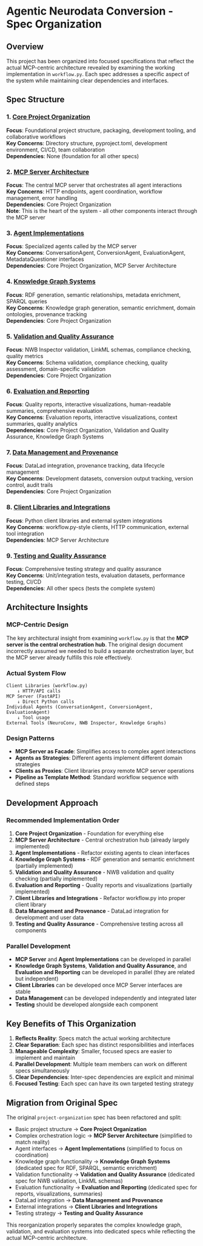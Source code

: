# Agentic Neurodata Conversion - Spec Organization

## Overview

This project has been organized into focused specifications that reflect the actual MCP-centric architecture revealed by examining the working implementation in `workflow.py`. Each spec addresses a specific aspect of the system while maintaining clear dependencies and interfaces.

## Spec Structure

### 1. [Core Project Organization](./core-project-organization/)
**Focus**: Foundational project structure, packaging, development tooling, and collaborative workflows  
**Key Concerns**: Directory structure, pyproject.toml, development environment, CI/CD, team collaboration  
**Dependencies**: None (foundation for all other specs)

### 2. [MCP Server Architecture](./mcp-server-architecture/)
**Focus**: The central MCP server that orchestrates all agent interactions  
**Key Concerns**: HTTP endpoints, agent coordination, workflow management, error handling  
**Dependencies**: Core Project Organization  
**Note**: This is the heart of the system - all other components interact through the MCP server

### 3. [Agent Implementations](./agent-implementations/)
**Focus**: Specialized agents called by the MCP server  
**Key Concerns**: ConversationAgent, ConversionAgent, EvaluationAgent, MetadataQuestioner interfaces  
**Dependencies**: Core Project Organization, MCP Server Architecture

### 4. [Knowledge Graph Systems](./knowledge-graph-systems/)
**Focus**: RDF generation, semantic relationships, metadata enrichment, SPARQL queries  
**Key Concerns**: Knowledge graph generation, semantic enrichment, domain ontologies, provenance tracking  
**Dependencies**: Core Project Organization

### 5. [Validation and Quality Assurance](./validation-quality-assurance/)
**Focus**: NWB Inspector validation, LinkML schemas, compliance checking, quality metrics  
**Key Concerns**: Schema validation, compliance checking, quality assessment, domain-specific validation  
**Dependencies**: Core Project Organization

### 6. [Evaluation and Reporting](./evaluation-reporting/)
**Focus**: Quality reports, interactive visualizations, human-readable summaries, comprehensive evaluation  
**Key Concerns**: Evaluation reports, interactive visualizations, context summaries, quality analytics  
**Dependencies**: Core Project Organization, Validation and Quality Assurance, Knowledge Graph Systems

### 7. [Data Management and Provenance](./data-management-provenance/)
**Focus**: DataLad integration, provenance tracking, data lifecycle management  
**Key Concerns**: Development datasets, conversion output tracking, version control, audit trails  
**Dependencies**: Core Project Organization

### 8. [Client Libraries and Integrations](./client-libraries-integrations/)
**Focus**: Python client libraries and external system integrations  
**Key Concerns**: workflow.py-style clients, HTTP communication, external tool integration  
**Dependencies**: MCP Server Architecture

### 9. [Testing and Quality Assurance](./testing-quality-assurance/)
**Focus**: Comprehensive testing strategy and quality assurance  
**Key Concerns**: Unit/integration tests, evaluation datasets, performance testing, CI/CD  
**Dependencies**: All other specs (tests the complete system)

## Architecture Insights

### MCP-Centric Design
The key architectural insight from examining `workflow.py` is that the **MCP server is the central orchestration hub**. The original design document incorrectly assumed we needed to build a separate orchestration layer, but the MCP server already fulfills this role effectively.

### Actual System Flow
```
Client Libraries (workflow.py) 
    ↓ HTTP/API calls
MCP Server (FastAPI)
    ↓ Direct Python calls  
Individual Agents (ConversationAgent, ConversionAgent, EvaluationAgent)
    ↓ Tool usage
External Tools (NeuroConv, NWB Inspector, Knowledge Graphs)
```

### Design Patterns
- **MCP Server as Facade**: Simplifies access to complex agent interactions
- **Agents as Strategies**: Different agents implement different domain strategies
- **Clients as Proxies**: Client libraries proxy remote MCP server operations
- **Pipeline as Template Method**: Standard workflow sequence with defined steps

## Development Approach

### Recommended Implementation Order
1. **Core Project Organization** - Foundation for everything else
2. **MCP Server Architecture** - Central orchestration hub (already largely implemented)
3. **Agent Implementations** - Refactor existing agents to clean interfaces
4. **Knowledge Graph Systems** - RDF generation and semantic enrichment (partially implemented)
5. **Validation and Quality Assurance** - NWB validation and quality checking (partially implemented)
6. **Evaluation and Reporting** - Quality reports and visualizations (partially implemented)
7. **Client Libraries and Integrations** - Refactor workflow.py into proper client library
8. **Data Management and Provenance** - DataLad integration for development and user data
9. **Testing and Quality Assurance** - Comprehensive testing across all components

### Parallel Development
- **MCP Server** and **Agent Implementations** can be developed in parallel
- **Knowledge Graph Systems**, **Validation and Quality Assurance**, and **Evaluation and Reporting** can be developed in parallel (they are related but independent)
- **Client Libraries** can be developed once MCP Server interfaces are stable
- **Data Management** can be developed independently and integrated later
- **Testing** should be developed alongside each component

## Key Benefits of This Organization

1. **Reflects Reality**: Specs match the actual working architecture
2. **Clear Separation**: Each spec has distinct responsibilities and interfaces
3. **Manageable Complexity**: Smaller, focused specs are easier to implement and maintain
4. **Parallel Development**: Multiple team members can work on different specs simultaneously
5. **Clear Dependencies**: Inter-spec dependencies are explicit and minimal
6. **Focused Testing**: Each spec can have its own targeted testing strategy

## Migration from Original Spec

The original `project-organization` spec has been refactored and split:
- Basic project structure → **Core Project Organization**
- Complex orchestration logic → **MCP Server Architecture** (simplified to match reality)
- Agent interfaces → **Agent Implementations** (simplified to focus on coordination)
- Knowledge graph functionality → **Knowledge Graph Systems** (dedicated spec for RDF, SPARQL, semantic enrichment)
- Validation functionality → **Validation and Quality Assurance** (dedicated spec for NWB validation, LinkML schemas)
- Evaluation functionality → **Evaluation and Reporting** (dedicated spec for reports, visualizations, summaries)
- DataLad integration → **Data Management and Provenance**
- External integrations → **Client Libraries and Integrations**
- Testing strategy → **Testing and Quality Assurance**

This reorganization properly separates the complex knowledge graph, validation, and evaluation systems into dedicated specs while reflecting the actual MCP-centric architecture.